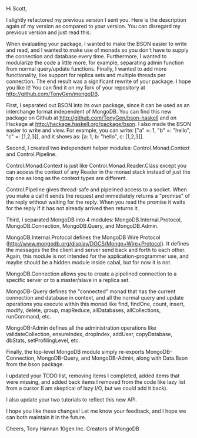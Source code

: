 Hi Scott,

I slightly refactored my previous version I sent you. Here is the description again of my version as compared to your version. You can disregard my previous version and just read this.

When evaluating your package, I wanted to make the BSON easier to write and read, and I wanted to make use of monads so you don't have to supply the connection and database every time. Furthermore, I wanted to modularize the code a little more, for example, separating admin function from normal query/update functions. Finally, I wanted to add more functionality, like support for replica sets and multiple threads per connection. The end result was a significant rewrite of your package. I hope you like it! You can find it on my fork of your repository at http://github.com/TonyGen/mongoDB.

First, I separated out BSON into its own package, since it can be used as an interchange format independent of MongoDB. You can find this new package on Github at http://github.com/TonyGen/bson-haskell and on Hackage at http://hackage.haskell.org/package/bson. I also made the BSON easier to write and view. For example, you can write: ["a" =: 1, "b" =: "hello", "c" =: [1,2,3]], and it shows as: [a: 1, b: "hello", c: [1,2,3]].

Second, I created two independent helper modules: Control.Monad.Context and Control.Pipeline.

Control.Monad.Context is just like Control.Monad.Reader.Class except you can access the context of any Reader in the monad stack instead of just the top one as long as the context types are different.

Control.Pipeline gives thread-safe and pipelined access to a socket. When you make a call it sends the request and immediately returns a "promise" of the reply without waiting for the reply. When you read the promise it waits for the reply if it has not already arrived then returns it.

Third, I separated MongoDB into 4 modules: MongoDB.Internal.Protocol, MongoDB.Connection, MongoDB.Query, and MongoDB.Admin.

MongoDB.Internal.Protocol defines the MongoDB Wire Protocol (http://www.mongodb.org/display/DOCS/Mongo+Wire+Protocol). It defines the messages the the client and server send back and forth to each other. Again, this module is not intended for the application-programmer use, and maybe should be a hidden module inside cabal, but for now it is not.

MongoDB.Connection allows you to create a pipelined connection to a specific server or to a master/slave in a replica set.

MongoDB-Query defines the "connected" monad that has the current connection and database in context, and all the normal query and update operations you execute within this monad like find, findOne, count, insert, modify, delete, group, mapReduce, allDatabases, allCollections, runCommand, etc.

MongoDB-Admin defines all the administration operations like validateCollection, ensureIndex, dropIndex, addUser, copyDatabase, dbStats, setProfilingLevel, etc.

Finally, the top-level MongoDB module simply re-exports MongoDB-Connection, MongoDB-Query, and MongoDB-Admin, along with Data.Bson from the bson package.

I updated your TODO list, removing items I completed, added items that were missing, and added back items I removed from the code like lazy list from a cursor (I am skeptical of lazy I/O, but we could add it back).

I also update your two tutorials to reflect this new API.

I hope you like these changes! Let me know your feedback, and I hope we can both maintain it in the future.

Cheers,
Tony Hannan
10gen Inc.
Creators of MongoDB
